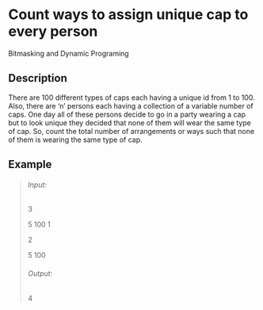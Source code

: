 # Count ways to assign unique cap to every person
Bitmasking and Dynamic Programing

## Description

There are 100 different types of caps each having a unique id from 1 to 100. Also, there are ‘n’ persons each having a collection of a variable number of caps. One day all of these persons decide to go in a party wearing a cap but to look unique they decided that none of them will wear the same type of cap. So, count the total number of arrangements or ways such that none of them is wearing the same type of cap.

## Example

> ###### Input:
>
> 3    
>
> 5 100 1   
>
> 2        
>
> 5 100
>
>
> ###### Output:
>
> 4
